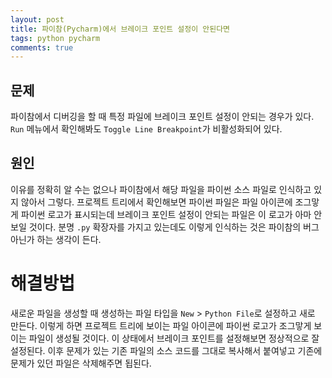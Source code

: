 ```yaml
---
layout: post
title: 파이참(Pycharm)에서 브레이크 포인트 설정이 안된다면
tags: python pycharm
comments: true
---
```


## 문제

파이참에서 디버깅을 할 때 특정 파일에 브레이크 포인트 설정이 안되는 경우가 있다. `Run` 메뉴에서 확인해봐도 `Toggle Line Breakpoint`가 비활성화되어 있다.

## 원인

이유를 정확히 알 수는 없으나 파이참에서 해당 파일을 파이썬 소스 파일로 인식하고 있지 않아서 그렇다. 프로젝트 트리에서 확인해보면 파이썬 파일은 파일 아이콘에 조그맣게 파이썬 로고가 표시되는데 브레이크 포인트 설정이 안되는 파일은 이 로고가 아마 안보일 것이다. 분명 `.py` 확장자를 가지고 있는데도 이렇게 인식하는 것은 파이참의 버그 아닌가 하는 생각이 든다.

# 해결방법

새로운 파일을 생성할 때 생성하는 파일 타입을 `New` > `Python File`로 설정하고 새로 만든다. 이렇게 하면 프로젝트 트리에 보이는 파일 아이콘에 파이썬 로고가 조그맣게 보이는 파일이 생성될 것이다. 이 상태에서 브레이크 포인트를 설정해보면 정상적으로 잘 설정된다. 이후 문제가 있는 기존 파일의 소스 코드를 그대로 복사해서 붙여넣고 기존에 문제가 있던 파일은 삭제해주면 됩된다.

